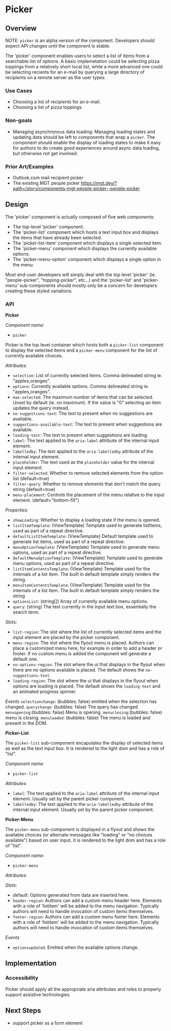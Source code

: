 # Picker

## Overview

NOTE: `picker` is an alpha version of the component.  Developers should expect API changes until the component is stable.

The 'picker' component enables users to select a list of items from a searchable list of options.  A basic implemetation could be selecting  pizza toppings from a relatively short local list, while a more advanced one could be selecting recients for an e-mail by querying a large directory of recipients on a remote server as the user types.

### Use Cases

- Choosing a list of recipients for an e-mail.
- Choosing a list of pizza toppings.

### Non-goals
- Managing asynchronous data loading: Managing loading states and updating data should be left to components that wrap a `picker`.  The component should enable the display of loading states to make it easy for authors to do create good experiences around async data loading, but otherwise not get involved.

### Prior Art/Examples

- Outlook.com mail recipient picker 
- The existing MGT people picker https://mgt.dev/?path=/story/components-mgt-people-picker--people-picker

## Design

The 'picker' component is actually composed of five web components:
- The top-level 'picker' component.
- The 'picker-list' component which hosts a text input box and displays the items that have already been selected.
- The 'picker-list-item' component which displays a single selected item.
- The 'picker-menu' component which displays the currently available options.
- The 'picker-menu-option' component which displays a single option in the menu.

Most end-user developers will simply deal with the top level 'picker'  (ie. "people-picker", "topping-picker", etc...) and the 'picker-list' and 'picker-menu' sub-components should mostly only be a concern for developers creating these styled variations.

### API

**Picker**

*Component name:*
- `picker`

Picker is the top level container which hosts both a `picker-list` component to display the selected items and a `picker-menu` component for the list of currently available choices.

*Attributes:*
- `selection`: List of currently selected items. Comma delineated string ie. "apples,oranges".
- `options`: Currently available options. Comma delineated string ie. "apples,oranges".
- `max-selected`: The maximum number of items that can be selected.  Unset by default (ie. no maximum).  If the value is "0" selecting an item updates the query instead.
- `no-suggestions-text`: The text to present when no suggestions are available.
- `suggestions-available-text`: The text to present when suggestions are available.
- `loading-text`: The text to present when suggestions are loading. 
- `label`: The text applied to the `aria-label` attribute of the internal input element.
- `labelledby`: The text applied to the `aria-labelledby` attribute of the internal input element.  
- `placeholder`: The text used as the `placeholder` value for the internal input element.
- `filter-selected`:  Whether to remove selected elements from the option list (default=true)
- `filter-query`:  Whether to remove elements that don't match the query string (default=true)
- `menu-placement`: Controls the placement of the menu relative to the input element.
(default="bottom-fill")


*Properties:*
- `showLoading`:  Whether to display a loading state if the menu is opened.
- `listItemTemplate`: (ViewTemplate) Template used to generate listItems, used as part of a repeat directive.
- `defaultListItemTemplate`: (ViewTemplate) Default template used to generate list items, used as part of a repeat directive.
- `menuOptionTemplate`: (ViewTemplate) Template used to generate menu options, used as part of a repeat directive.
- `defaultMenuOptionTemplate`: (ViewTemplate) Template used to generate menu options, used as part of a repeat directive.
- `listItemContentsTemplate`: (ViewTemplate) Template used for the internals of a list item.  The built in default template simply renders the string.
- `menuItemContentsTemplate`: (ViewTemplate) Template used for the internals of a list item.  The built in default template simply renders the string
- `optionsList`: (string[])  Array of currently available menu options.
- `query`:  (string)  The text currently in the input text box, essentially the search term.

*Slots:*
- `list-region`: The slot where the list of currently selected items and the input element are placed by the picker component.  
- `menu-region`:  The slot where the flyout menu is placed. Authors can place a customized menu here, for example in order to add a header or footer.  If no custom menu is added the component will generate a default one.
- `no-options-region`: The slot where the ui that displays in the flyout when there are no options available is placed.  The default shows the `no-suggestions-text`.
- `loading-region`: The slot where the ui that displays in the flyout when options are loading is placed.  The default shows the `loading-text` and an animated progress spinner.

*Events*
`selectionchange`: (bubbles: false) emitted when the selection has changed.
`querychange`: (bubbles: false) The query has changed.
`menuopening`:(bubbles: false)  Menu is opening.
`menuclosing`:(bubbles: false) menu is closing.
`menuloaded`: (bubbles: false)  The menu is loaded and present in the DOM.


**Picker-List**

The `picker-list` sub-component encapulates the display of selected items as well as the text input box.  It is rendered to the light dom and has a role of "list".

*Component name:*
- `picker-list`

*Attributes:*
- `label`: The text applied to the `aria-label` attribute of the internal input element.  Usually set by the parent picker component.
- `labelledby`: The text applied to the `aria-labelledby` attribute of the internal input element.  Usually set by the parent picker component.

**Picker-Menu**

The `picker-menu` sub-component is displayed in a flyout and shows the available choices (or alternate messages like "loading" or "no choices available") based on user input.  It is rendered to the light dom and has a role of "list".

*Component name:*
- `picker-menu`

*Attributes:*

*Slots:*
- default: Options generated from data are inserted here.
- `header-region`: Authors can add a custom menu header here.  Elements with a role of 'listitem' will be added to the menu navigation.  Typically authors will need to handle invocation of custom items themselves.
- `footer-region`: Authors can add a custom menu footer here.  Elements with a role of 'listitem' will be added to the menu navigation.  Typically authors will need to handle invocation of custom items themselves.

*Events*
- `optionsupdated`: Emitted when the available options change.

## Implementation

### Accessibility
Picker should apply all the appropriate aria attributes and roles to properly support assistive technologies.

## Next Steps
- support picker as a form element